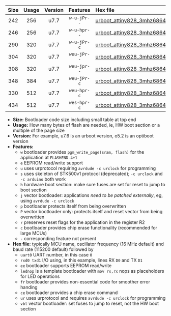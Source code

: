 |Size|Usage|Version|Features|Hex file|
|:-:|:-:|:-:|:-:|:--|
|242|256|u7.7|`w-u-jPr--`|[urboot_attiny828_3mhz6864_460800bps_uart0_rxc2_txc3_lednop_ur_vbl.hex](https://raw.githubusercontent.com/stefanrueger/urboot.hex/main/mcus/attiny828/fcpu_3mhz6864/460800_bps/urboot_attiny828_3mhz6864_460800bps_uart0_rxc2_txc3_lednop_ur_vbl.hex)|
|246|256|u7.7|`w-u-hpr--`|[urboot_attiny828_3mhz6864_460800bps_uart0_rxc2_txc3_lednop_fr_ur.hex](https://raw.githubusercontent.com/stefanrueger/urboot.hex/main/mcus/attiny828/fcpu_3mhz6864/460800_bps/urboot_attiny828_3mhz6864_460800bps_uart0_rxc2_txc3_lednop_fr_ur.hex)|
|290|320|u7.7|`w-u-jPr-c`|[urboot_attiny828_3mhz6864_460800bps_uart0_rxc2_txc3_lednop_fr_ce_ur_vbl.hex](https://raw.githubusercontent.com/stefanrueger/urboot.hex/main/mcus/attiny828/fcpu_3mhz6864/460800_bps/urboot_attiny828_3mhz6864_460800bps_uart0_rxc2_txc3_lednop_fr_ce_ur_vbl.hex)|
|304|320|u7.7|`weu-jPr--`|[urboot_attiny828_3mhz6864_460800bps_uart0_rxc2_txc3_ee_lednop_ur_vbl.hex](https://raw.githubusercontent.com/stefanrueger/urboot.hex/main/mcus/attiny828/fcpu_3mhz6864/460800_bps/urboot_attiny828_3mhz6864_460800bps_uart0_rxc2_txc3_ee_lednop_ur_vbl.hex)|
|308|320|u7.7|`weu-jpr--`|[urboot_attiny828_3mhz6864_460800bps_uart0_rxc2_txc3_ee_lednop_fr_ur_vbl.hex](https://raw.githubusercontent.com/stefanrueger/urboot.hex/main/mcus/attiny828/fcpu_3mhz6864/460800_bps/urboot_attiny828_3mhz6864_460800bps_uart0_rxc2_txc3_ee_lednop_fr_ur_vbl.hex)|
|348|384|u7.7|`weu-jPr-c`|[urboot_attiny828_3mhz6864_460800bps_uart0_rxc2_txc3_ee_lednop_fr_ce_ur_vbl.hex](https://raw.githubusercontent.com/stefanrueger/urboot.hex/main/mcus/attiny828/fcpu_3mhz6864/460800_bps/urboot_attiny828_3mhz6864_460800bps_uart0_rxc2_txc3_ee_lednop_fr_ce_ur_vbl.hex)|
|330|512|u7.7|`weu-hpr-c`|[urboot_attiny828_3mhz6864_460800bps_uart0_rxc2_txc3_ee_lednop_fr_ce_ur.hex](https://raw.githubusercontent.com/stefanrueger/urboot.hex/main/mcus/attiny828/fcpu_3mhz6864/460800_bps/urboot_attiny828_3mhz6864_460800bps_uart0_rxc2_txc3_ee_lednop_fr_ce_ur.hex)|
|434|512|u7.7|`wes-hpr-c`|[urboot_attiny828_3mhz6864_460800bps_uart0_rxc2_txc3_ee_lednop_fr_ce.hex](https://raw.githubusercontent.com/stefanrueger/urboot.hex/main/mcus/attiny828/fcpu_3mhz6864/460800_bps/urboot_attiny828_3mhz6864_460800bps_uart0_rxc2_txc3_ee_lednop_fr_ce.hex)|

- **Size:** Bootloader code size including small table at top end
- **Usage:** How many bytes of flash are needed, ie, HW boot section or a multiple of the page size
- **Version:** For example, u7.6 is an urboot version, o5.2 is an optiboot version
- **Features:**
  + `w` bootloader provides `pgm_write_page(sram, flash)` for the application at `FLASHEND-4+1`
  + `e` EEPROM read/write support
  + `u` uses urprotocol requiring `avrdude -c urclock` for programming
  + `s` uses skeleton of STK500v1 protocol (deprecated); `-c urclock` and `-c arduino` both work
  + `h` hardware boot section: make sure fuses are set for reset to jump to boot section
  + `j` vector bootloader: applications *need to be patched externally*, eg, using `avrdude -c urclock`
  + `p` bootloader protects itself from being overwritten
  + `P` vector bootloader only: protects itself and reset vector from being overwritten
  + `r` preserves reset flags for the application in the register R2
  + `c` bootloader provides chip erase functionality (recommended for large MCUs)
  + `-` corresponding feature not present
- **Hex file:** typically MCU name, oscillator frequency (16 MHz default) and baud rate (115200 default) followed by
  + `uart0` UART number, in this case `0`
  + `rxd0 txd1` I/O using, in this example, lines RX `D0` and TX `D1`
  + `ee` bootloader supports EEPROM read/write
  + `lednop` is a template bootloader with `mov rx,rx` nops as placeholders for LED operations
  + `fr` bootloader provides non-essential code for smoother error handing
  + `ce` bootloader provides a chip erase command
  + `ur` uses urprotocol and requires `avrdude -c urclock` for programming
  + `vbl` vector bootloader: set fuses to jump to reset, not the HW boot section
